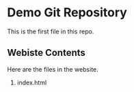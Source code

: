 # Demo Git Repository

This is the first file in this repo.

## Webiste Contents

Here are the files in the website.

1. index.html
